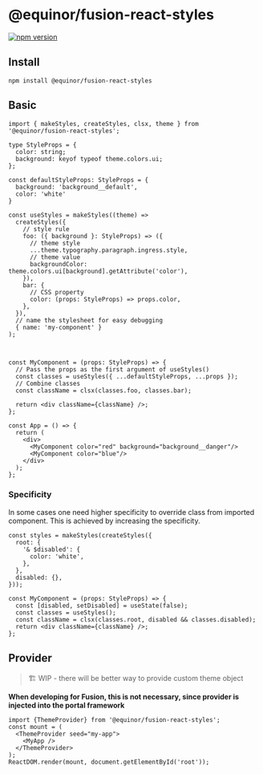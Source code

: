 # @equinor/fusion-react-styles

[![npm version](https://badge.fury.io/js/%40equinor%2Ffusion-react-styles.svg)](https://www.npmjs.com/package/@equinor/fusion-react-styles)

## Install
```
npm install @equinor/fusion-react-styles
```

## Basic
```tsx
import { makeStyles, createStyles, clsx, theme } from '@equinor/fusion-react-styles';

type StyleProps = {
  color: string;
  background: keyof typeof theme.colors.ui;
};

const defaultStyleProps: StyleProps = {
  background: 'background__default', 
  color: 'white'
}

const useStyles = makeStyles((theme) =>
  createStyles({
    // style rule
    foo: ({ background }: StyleProps) => ({
      // theme style
      ...theme.typography.paragraph.ingress.style,
      // theme value
      backgroundColor: theme.colors.ui[background].getAttribute('color'),
    }),
    bar: {
      // CSS property
      color: (props: StyleProps) => props.color,
    },
  }),
  // name the stylesheet for easy debugging
  { name: 'my-component' }
);



const MyComponent = (props: StyleProps) => {
  // Pass the props as the first argument of useStyles()
  const classes = useStyles({ ...defaultStyleProps, ...props });
  // Combine classes
  const className = clsx(classes.foo, classes.bar);
  
  return <div className={className} />;
};

const App = () => {
  return (
    <div>
      <MyComponent color="red" background="background__danger"/>
      <MyComponent color="blue"/>
    </div>
  );
};
```

### Specificity

In some cases one need higher specificity to override class from imported component.
This is achieved by increasing the specificity.

```tsx
const styles = makeStyles(createStyles({
  root: {
    '& $disabled': {
      color: 'white',
    },
  },
  disabled: {},
}));

const MyComponent = (props: StyleProps) => {
  const [disabled, setDisabled] = useState(false);
  const classes = useStyles();
  const className = clsx(classes.root, disabled && classes.disabled);
  return <div className={className} />;
};

```

## Provider
> 🏗 WIP - there will be better way to provide custom theme object

**When developing for Fusion, this is not necessary, since provider is injected into the portal framework**

```tsx
import {ThemeProvider} from '@equinor/fusion-react-styles';
const mount = (
  <ThemeProvider seed="my-app">
    <MyApp />
  </ThemeProvider>
);
ReactDOM.render(mount, document.getElementById('root'));
```
